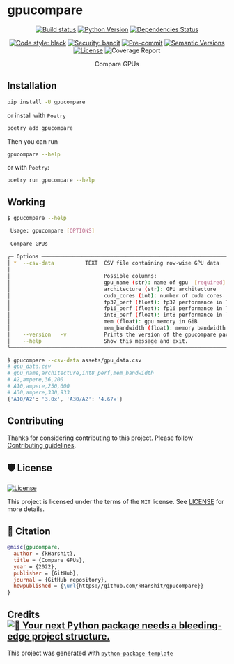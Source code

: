 # gpucompare

<div align="center">

[![Build status](https://github.com/kHarshit/gpucompare/workflows/build/badge.svg?branch=master&event=push)](https://github.com/kHarshit/gpucompare/actions?query=workflow%3Abuild)
[![Python Version](https://img.shields.io/pypi/pyversions/gpucompare.svg)](https://pypi.org/project/gpucompare/)
[![Dependencies Status](https://img.shields.io/badge/dependencies-up%20to%20date-brightgreen.svg)](https://github.com/kHarshit/gpucompare/pulls?utf8=%E2%9C%93&q=is%3Apr%20author%3Aapp%2Fdependabot)

[![Code style: black](https://img.shields.io/badge/code%20style-black-000000.svg)](https://github.com/psf/black)
[![Security: bandit](https://img.shields.io/badge/security-bandit-green.svg)](https://github.com/PyCQA/bandit)
[![Pre-commit](https://img.shields.io/badge/pre--commit-enabled-brightgreen?logo=pre-commit&logoColor=white)](https://github.com/kHarshit/gpucompare/blob/master/.pre-commit-config.yaml)
[![Semantic Versions](https://img.shields.io/badge/%20%20%F0%9F%93%A6%F0%9F%9A%80-semantic--versions-e10079.svg)](https://github.com/kHarshit/gpucompare/releases)
[![License](https://img.shields.io/github/license/kHarshit/gpucompare)](https://github.com/kHarshit/gpucompare/blob/master/LICENSE)
![Coverage Report](assets/images/coverage.svg)

Compare GPUs

</div>

## Installation

```bash
pip install -U gpucompare
```

or install with `Poetry`

```bash
poetry add gpucompare
```

Then you can run

```bash
gpucompare --help
```

or with `Poetry`:

```bash
poetry run gpucompare --help
```

## Working

```bash
$ gpucompare --help

 Usage: gpucompare [OPTIONS]                                                                                
                                                                                                            
 Compare GPUs                                                                                               
                                                                                                            
╭─ Options ────────────────────────────────────────────────────────────────────────────────────────────────╮
│ *  --csv-data          TEXT  CSV file containing row-wise GPU data           [default: None] [required]  │
│                                                                                                          │
│                              Possible columns:                                                           │
│                              gpu_name (str): name of gpu  [required]                                     │
│                              architecture (str): GPU architecture                                        │
│                              cuda_cores (int): number of cuda cores                                      │
│                              fp32_perf (float): fp32 performance in TFLOPS                               │
│                              fp16_perf (float): fp16 performance in TFLOPS                               │
│                              int8_perf (float): int8 performance in TOPS                                 │
│                              mem (float): gpu memory in GiB                                              │
│                              mem_bandwidth (float): memory bandwidth in GB/s                             │
│    --version   -v            Prints the version of the gpucompare package.                               │
│    --help                    Show this message and exit.                                                 │
╰──────────────────────────────────────────────────────────────────────────────────────────────────────────╯
```

```bash
$ gpucompare --csv-data assets/gpu_data.csv
# gpu_data.csv
# gpu_name,architecture,int8_perf,mem_bandwidth
# A2,ampere,36,200
# A10,ampere,250,600
# A30,ampere,330,933
{'A10/A2': '3.0x', 'A30/A2': '4.67x'}
```

## Contributing

Thanks for considering contributing to this project. Please follow [Contributing guidelines](https://github.com/kHarshit/gpucompare/blob/master/CONTRIBUTING.md).

## 🛡 License

[![License](https://img.shields.io/github/license/kHarshit/gpucompare)](https://github.com/kHarshit/gpucompare/blob/master/LICENSE)

This project is licensed under the terms of the `MIT` license. See [LICENSE](https://github.com/kHarshit/gpucompare/blob/master/LICENSE) for more details.

## 📃 Citation

```bibtex
@misc{gpucompare,
  author = {kHarshit},
  title = {Compare GPUs},
  year = {2022},
  publisher = {GitHub},
  journal = {GitHub repository},
  howpublished = {\url{https://github.com/kHarshit/gpucompare}}
}
```

## Credits [![🚀 Your next Python package needs a bleeding-edge project structure.](https://img.shields.io/badge/python--package--template-%F0%9F%9A%80-brightgreen)](https://github.com/TezRomacH/python-package-template)

This project was generated with [`python-package-template`](https://github.com/TezRomacH/python-package-template)
